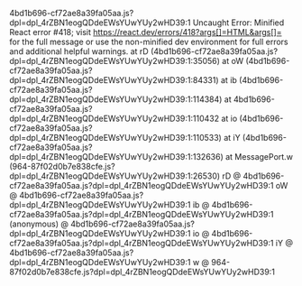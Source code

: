 4bd1b696-cf72ae8a39fa05aa.js?dpl=dpl_4rZBN1eogQDdeEWsYUwYUy2wHD39:1 Uncaught Error: Minified React error #418; visit https://react.dev/errors/418?args[]=HTML&args[]= for the full message or use the non-minified dev environment for full errors and additional helpful warnings.
    at rD (4bd1b696-cf72ae8a39fa05aa.js?dpl=dpl_4rZBN1eogQDdeEWsYUwYUy2wHD39:1:35056)
    at oW (4bd1b696-cf72ae8a39fa05aa.js?dpl=dpl_4rZBN1eogQDdeEWsYUwYUy2wHD39:1:84331)
    at ib (4bd1b696-cf72ae8a39fa05aa.js?dpl=dpl_4rZBN1eogQDdeEWsYUwYUy2wHD39:1:114384)
    at 4bd1b696-cf72ae8a39fa05aa.js?dpl=dpl_4rZBN1eogQDdeEWsYUwYUy2wHD39:1:110432
    at io (4bd1b696-cf72ae8a39fa05aa.js?dpl=dpl_4rZBN1eogQDdeEWsYUwYUy2wHD39:1:110533)
    at iY (4bd1b696-cf72ae8a39fa05aa.js?dpl=dpl_4rZBN1eogQDdeEWsYUwYUy2wHD39:1:132636)
    at MessagePort.w (964-87f02d0b7e838cfe.js?dpl=dpl_4rZBN1eogQDdeEWsYUwYUy2wHD39:1:26530)
rD @ 4bd1b696-cf72ae8a39fa05aa.js?dpl=dpl_4rZBN1eogQDdeEWsYUwYUy2wHD39:1
oW @ 4bd1b696-cf72ae8a39fa05aa.js?dpl=dpl_4rZBN1eogQDdeEWsYUwYUy2wHD39:1
ib @ 4bd1b696-cf72ae8a39fa05aa.js?dpl=dpl_4rZBN1eogQDdeEWsYUwYUy2wHD39:1
(anonymous) @ 4bd1b696-cf72ae8a39fa05aa.js?dpl=dpl_4rZBN1eogQDdeEWsYUwYUy2wHD39:1
io @ 4bd1b696-cf72ae8a39fa05aa.js?dpl=dpl_4rZBN1eogQDdeEWsYUwYUy2wHD39:1
iY @ 4bd1b696-cf72ae8a39fa05aa.js?dpl=dpl_4rZBN1eogQDdeEWsYUwYUy2wHD39:1
w @ 964-87f02d0b7e838cfe.js?dpl=dpl_4rZBN1eogQDdeEWsYUwYUy2wHD39:1
